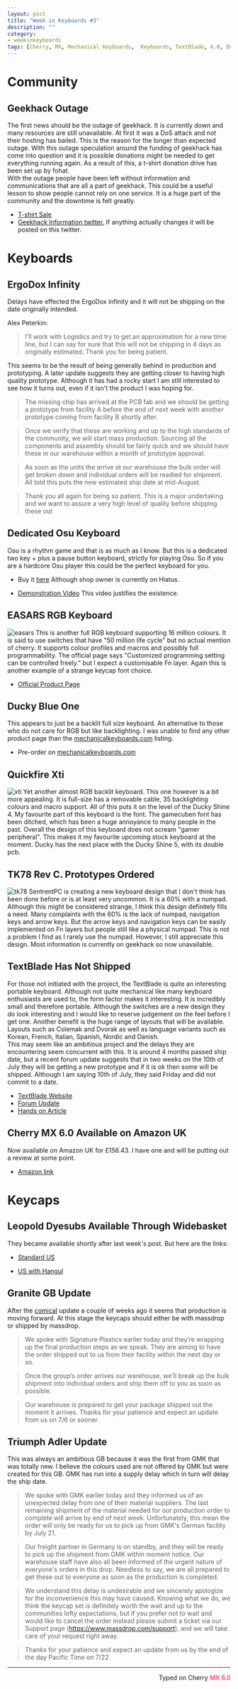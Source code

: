 ```yaml
---
layout: post
title: "Week in Keyboards #3"
description: ""
category: 
- weekinkeyboards
tags: [Cherry, MX, Mechanical Keyboards,  Keyboards, TextBlade, 6.0, QuickFire, Coolermaster,Matt3o]
---
```

# Community
## Geekhack Outage
The first news should be the outage of geekhack. It is currently down and many resources  are still unavailable. At first it was a DoS attack and not their hosting has bailed. This is the reason for the longer than expected outage. With this  outage speculation around the funding of geekhack has come into question and it is possible donations might be needed  to get everything  running again. As a result of this, a t-shirt donation drive has been set up by fohat.  
With the outage people have been left without information and communications that are all a part of geekhack. This could be a useful lesson to show people cannot rely on one service. It is a huge part of the community and the downtime is felt greatly.

- [T-shirt Sale](http://deskthority.net/for-sale-f55/geekhack-benefit-t-shirt-sale-t11028.html)  
- [Geekhack Information twitter.](https://twitter.com/geekhackinfo) If anything actually changes it will be posted on this twitter.

# Keyboards
## ErgoDox Infinity
Delays have effected the ErgoDox infinity and it will not be shipping on the date originally intended.

Alex Peterkin:
> I'll work with Logistics and try to get an approximation for a new time line, but I can say for sure that this will not be shipping in 4 days as originally estimated. Thank you for being patient.

This seems to be the result of being generally behind in production and prototyping. A later update suggests they are getting closer to having high quality prototype. Although it  has had a rocky start I am still interested to see how it turns out, even if it isn't the product I was hoping for.

>  The missing chip has arrived at the PCB fab and we should be getting a prototype from facility A before the end of next week with another prototype coming from facility B shortly after.

> Once we verify that these are working and up to the high standards of the community, we will start mass production. Sourcing all the components and assembly should be fairly quick and we should have these in our warehouse within a month of prototype approval.

> As soon as the units the arrive at our warehouse the bulk order will get broken down and individual orders will be readied for shipment. All told this puts the new estimated ship date at mid-August.

> Thank you all again for being so patient. This is a major undertaking and we want to assure a very high level of quality before shipping these out

## Dedicated Osu Keyboard
Osu is a rhythm game and that is as much as I know. But this is a dedicated two key + plus a pause button keyboard, strictly for playing Osu. So if you are a hardcore Osu  player this could be the perfect  keyboard for you.

- Buy it [here](https://www.etsy.com/listing/230901767/osu-keypad-v2) Although shop owner is currently on Hiatus.

- [Demonstration Video](https://youtu.be/DZQGRQ-F628) This video justifies the existence.

## EASARS RGB Keyboard
![easars](http://i.imgur.com/96Hi7Kn.gif)
This is another full RGB keyboard supporting 16 million colours. It is said to use switches that have "50 million life cycle" but no actual mention of cherry. It supports  colour profiles and macros and possibly full programmability. The official page says "Customized programming setting can be controlled freely." but I expect a customisable Fn layer. Again this is another example of a strange keycap font choice.

- [Official Product Page](http://www.easars.net/index.php/products/product_detail/44)

## Ducky Blue One
This appears to just be a backlit full size keyboard. An alternative to those who do not care for RGB but like backlighting. I was  unable to find  any other product page than the [mechanicalkeyboards.com](https://mechanicalkeyboards.com/) listing.

- Pre-order on [mechanicalkeyboards.com](https://mechanicalkeyboards.com/shop/index.php?l=product_detail&p=1312)

## Quickfire Xti
![xti](http://i.imgur.com/TEGPRtH.jpg)
Yet another almost RGB backlit keyboard. This one however is a bit more appealing. It is full-size  has a removable cable, 35 backlighting colours and macro support. All of this puts it on the level of the Ducky Shine 4. My favourite part of this keyboard is the font. The gamecuben font has been ditched, which has been a huge annoyance to many people in the past. Overall the design of this keyboard does not  scream "gamer peripheral". This makes it my favourite upcoming stock keyboard at the moment. Ducky has the next place with the Ducky Shine 5, with its double pcb.

## TK78 Rev C.  Prototypes  Ordered
![tk78](https://i.imgur.com/C9nYrO0.jpg)
SentrentPC is creating a  new keyboard design that I don't think has been done before or is at least very uncommon. It is  a 60% with a numpad. Although this might be considered strange, I think this design definitely fills  a need. Many complaints with the 60%  is the lack of numpad, navigation keys  and arrow keys. But the arrow keys and navigation keys can be easily implemented on Fn layers but people still like a physical numpad. This is not a problem I find as  I rarely use the numpad. However, I still appreciate this design. Most information is currently on geekhack so now unavailable.

## TextBlade Has Not Shipped
For those not initiated with the project, the TextBlade is quite an interesting portable keyboard. Although not quite mechanical like many keyboard enthusiasts are used to, the form factor makes it interesting. It is incredibly small and therefore portable. Although the switches are a new design they do look interesting and I would like to reserve judgement on the feel before I get one. Another benefit is the huge range of layouts that will be available. Layouts such as Colemak and Dvorak as well as language variants such as Korean, French, Italian, Spanish, Nordic and Danish.  
This may seem like an ambitious project and the delays they  are encountering seem concurrent with this. It is around 4 months passed ship date, but a recent forum update suggests that in two weeks on the 10th of July  they will be getting a new  prototype and if it is ok then some will be shipped. Although I am saying 10th of July, they said Friday and did not commit to a date.

- [TextBlade Website](https://waytools.com/)
- [Forum Update](https://forum.waytools.com/t/status-updates-29-june/713)
- [Hands on Article](http://www.macrumors.com/2015/03/06/hands-on-with-the-textblade-keyboard/)

## Cherry  MX 6.0 Available on Amazon UK
Now available on Amazon UK for £156.43. I have one and will be putting out a review at some point.

- [Amazon link](http://www.amazon.co.uk/dp/B010B2235G)

# Keycaps

## Leopold Dyesubs Available Through Widebasket
They became available shortly after last week's post. But here are the links:  

- [Standard US](http://www.ebay.co.uk/itm/Leopold-PBT-Keycap-Set-for-Cherry-MX-based-Mecanical-Keyboard-Dye-Sublimated-/271910439599)
 
- [US with Hangul](http://www.ebay.co.uk/itm/Leopold-PBT-Keycap-Set-for-Cherry-MX-based-Mecanical-Keyboard-Korean-English-/281733731502)


## Granite GB Update
After the [comical](http://redd.it/39fkcp) update a couple of weeks ago it seems that production is moving forward. At this stage the keycaps should either be with massdrop or shipped by massdrop.

>  We spoke with Signature Plastics earlier today and they’re wrapping up the final production steps as we speak. They are aiming to have the order shipped out to us from their facility within the next day or so.

> Once the group’s order arrives our warehouse, we'll break up the bulk shipment into individual orders and ship them off to you as soon as possible.

> Our warehouse is prepared to get your package shipped out the moment it arrives. Thanks for your patience and expect an update from us on 7/6 or sooner.

## Triumph Adler Update
This was always an ambitious GB because it was the first from GMK that was totally new. I believe the colours used are not offered by GMK but were created for this GB. GMK has run into a supply delay which in turn  will delay the ship date.

> We spoke with GMK earlier today and they informed us of an unexpected delay from one of their material suppliers. The last remaining shipment of the material needed for our production order to complete will arrive by end of next week. Unfortunately, this mean the order will only be ready for us to pick up from GMK's German facility by July 21.

> Our freight partner in Germany is on standby, and they will be ready to pick up the shipment from GMK within moment notice. Our warehouse staff have also all been informed of the urgent nature of everyone's orders in this drop. Needless to say, we are all prepared to get these out to everyone as soon as the production is completed.

>  We understand this delay is undesirable and we sincerely apologize for the inconvenience this may have caused. Knowing what we do, we think the keycap set is definitely worth the wait and up to the communities lofty expectations, but if you prefer not to wait and would like to cancel the order instead please submit a ticket via our Support page (https://www.massdrop.com/support), and we will take care of your request right away.

> Thanks for your patience and expect an update from us by the end of the day Pacific Time on 7/22.

--------------------------------------
 <p style="text-align: right" title="Colemak">Typed on Cherry <font color="#FE0058">MX 6.0</font></p>


